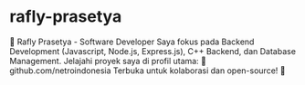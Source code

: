 # rafly-prasetya
🚀 Rafly Prasetya - Software Developer Saya fokus pada Backend Development (Javascript, Node.js, Express.js), C++ Backend, dan Database Management. Jelajahi proyek saya di profil utama:  🔗 github.com/netroindonesia  Terbuka untuk kolaborasi dan open-source! 🚀
